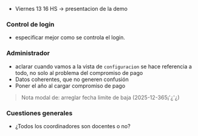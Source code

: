 
- Viernes 13 16 HS -> presentacion de la demo

### Control de login
- especificar mejor como se controla el login.

### Administrador

- aclarar cuando vamos a la vista de `configuracion` se hace referencia a todo, no solo al problema del compromiso de pago
- Datos coherentes, que no generen confusión
- Poner el año al cargar compromiso de pago


> Nota modal de: arreglar fecha limite de baja (2025-12-365¡'¿'¿)


### Cuestiones generales

- ¿Todos los coordinadores son docentes o no?


